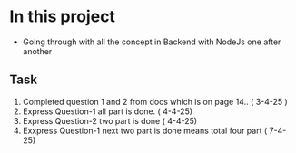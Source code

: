 # In this project
- Going through with all the concept in Backend with NodeJs one after another

## Task
1. Completed question 1 and 2 from docs which is on page 14.. ( 3-4-25 )
2. Express Question-1 all part is done.  ( 4-4-25)
3. Express Question-2 two part is done   ( 4-4-25)
4. Exxpress Question-1 next two part is done means total four part ( 7-4-25)
